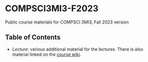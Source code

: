 # COMPSCI3MI3-F2023
Public course materials for COMPSCI 3MI3, Fall 2023 version

## Table of Contents
- *Lecture*: various additional material for the lectures. There is also
  material linked on the [course wiki](https://github.com/JacquesCarette/COMPSCI3MI3-F2023/wiki).
